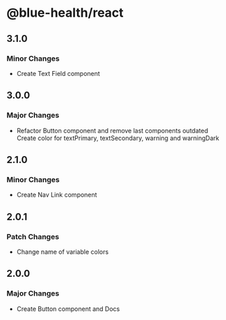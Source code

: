 # @blue-health/react

## 3.1.0

### Minor Changes

- Create Text Field component

## 3.0.0

### Major Changes

- Refactor Button component and remove last components outdated
  Create color for textPrimary, textSecondary, warning and warningDark

## 2.1.0

### Minor Changes

- Create Nav Link component

## 2.0.1

### Patch Changes

- Change name of variable colors

## 2.0.0

### Major Changes

- Create Button component and Docs
